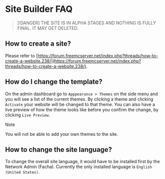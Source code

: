 # Site Builder FAQ

> [!DANGER]
> THE SITE IS IN ALPHA STAGES AND NOTHING IS FULLY FINAL. IT MAY GET DELETED.

## How to create a site?

Please refer to [https://forum.freemcserver.net/index.php?threads/how-to-create-a-website.238/](https://forum.freemcserver.net/index.php?threads/how-to-create-a-website.238/).

## How do I change the template?

On the admin dashboard go to `Apppearance > Themes` on the side menu and you will see a list of the current themes. By clicking a theme and clicking `Activate` your website will be changed to that theme. You can also have a live preview of how the theme looks like before you confirm the change, by clicking `Live Preview`.

> [!NOTE]
> You will not be able to add your own themes to the site.

## How to change the site language?

To change the overall site language, it would have to be installed first by the Network Admin (Facha). Currently the only installed language is `English (United States)`.
